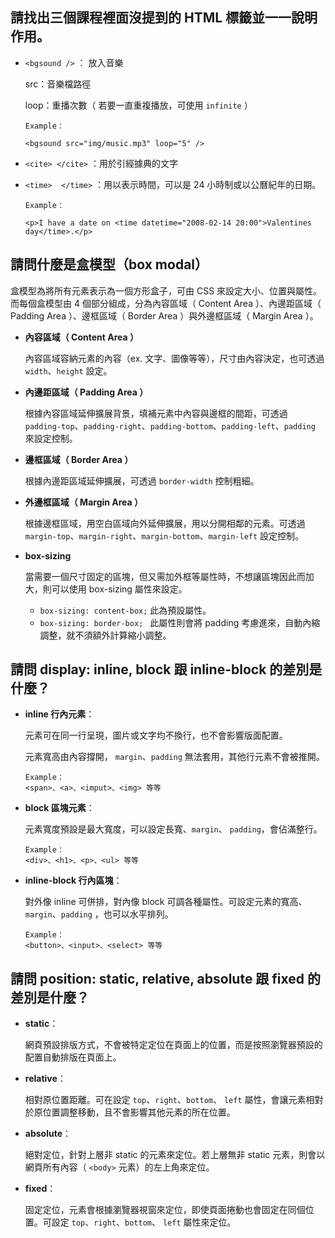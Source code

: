 ## 請找出三個課程裡面沒提到的 HTML 標籤並一一說明作用。

* 	` <bgsound /> ` ： 放入音樂
	
	src：音樂檔路徑
	
	loop：重播次數（ 若要一直重複播放，可使用 `infinite` ）
	
	```
	Example：
	
	<bgsound src="img/music.mp3" loop="5" />
	```
*  ` <cite> </cite> ` ：用於引經據典的文字
*  ` <time>  </time> `  ：用以表示時間，可以是 24 小時制或以公曆紀年的日期。

	```
	Example：
	
	<p>I have a date on <time datetime="2008-02-14 20:00">Valentines day</time>.</p>
	```



## 請問什麼是盒模型（box modal）

盒模型為將所有元素表示為一個方形盒子，可由 CSS 來設定大小、位置與屬性。而每個盒模型由 4 個部分組成，分為內容區域（ Content Area ）、內邊距區域（ Padding Area ）、邊框區域（ Border Area ）與外邊框區域（ Margin Area ）。


* **內容區域（ Content Area ）**

	內容區域容納元素的內容（ex. 文字、圖像等等），尺寸由內容決定，也可透過 `width`、`height` 設定。

* **內邊距區域（ Padding Area ）**

	根據內容區域延伸擴展背景，填補元素中內容與邊框的間距，可透過  `padding-top`、`padding-right`、`padding-bottom`、`padding-left`、`padding` 來設定控制。

* **邊框區域（ Border Area ）**

	根據內邊距區域延伸擴展，可透過 `border-width` 控制粗細。

* **外邊框區域（ Margin Area ）**

	根據邊框區域，用空白區域向外延伸擴展，用以分開相鄰的元素。可透過 `margin-top`、`margin-right`、`margin-bottom`、`margin-left` 設定控制。
	
* **box-sizing**

	當需要一個尺寸固定的區塊，但又需加外框等屬性時，不想讓區塊因此而加大，則可以使用 box-sizing 屬性來設定。
	
	* `box-sizing: content-box;`  此為預設屬性。
	* `box-sizing: border-box; ` 此屬性則會將 padding 考慮進來，自動內縮調整，就不須額外計算縮小調整。  

## 請問 display: inline, block 跟 inline-block 的差別是什麼？
* **inline 行內元素**：

	元素可在同一行呈現，圖片或文字均不換行，也不會影響版面配置。
	
	元素寬高由內容撐開， `margin`、`padding` 無法套用，其他行元素不會被推開。

	```
	Example：
	<span>、<a>、<imput>、<img> 等等
	```
	
* **block 區塊元素**：

	元素寬度預設是最大寬度，可以設定長寬、`margin`、 `padding`，會佔滿整行。

	```
	Example：
	<div>、<h1>、<p>、<ul> 等等
	```

* **inline-block 行內區塊**：

	對外像 inline 可併排，對內像 block 可調各種屬性。可設定元素的寬高、`margin`、`padding` ，也可以水平排列。

	```
	Example：
	<button>、<input>、<select> 等等
	```

## 請問 position: static, relative, absolute 跟 fixed 的差別是什麼？

* **static**：
	
	網頁預設排版方式，不會被特定定位在頁面上的位置，而是按照瀏覽器預設的配置自動排版在頁面上。

* **relative**：

	相對原位置距離。可在設定  `top`、`right`、`bottom`、 `left` 屬性，會讓元素相對於原位置調整移動，且不會影響其他元素的所在位置。
	
* **absolute**：

	絕對定位，針對上層非 static 的元素來定位。若上層無非 static 元素，則會以網頁所有內容（ `<body>` 元素）的左上角來定位。
	
* **fixed**：
	
	固定定位，元素會根據瀏覽器視窗來定位，即使頁面捲動也會固定在同個位置。可設定  `top`、`right`、`bottom`、 `left` 屬性來定位。


